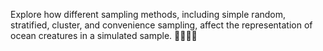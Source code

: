 Explore how different sampling methods, including simple random, stratified, cluster, and convenience sampling, affect the representation of ocean creatures in a simulated sample. 🐠🪼🐋🐢
